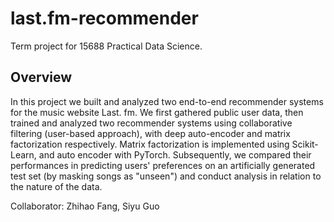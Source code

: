 # last.fm-recommender
Term project for 15688 Practical Data Science.

## Overview
In this project we built and analyzed two end-to-end recommender systems for the music website Last. fm. We first gathered public user data, then trained and analyzed two recommender systems using collaborative filtering (user-based approach), with deep auto-encoder and matrix factorization respectively. Matrix factorization is implemented using Scikit-Learn, and auto encoder with PyTorch. Subsequently, we compared their performances in predicting users' preferences on an artificially generated test set (by masking songs as "unseen") and conduct analysis in relation to the nature of the data.

Collaborator: Zhihao Fang, Siyu Guo

